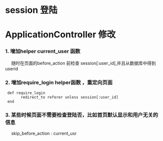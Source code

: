 session 登陆
=====================
# ApplicationController 修改
### 1. 增加helper current_user 函数
      随时在页面的before_action 前检查 session[:user_id],并且从数据库中得到userid
      
### 2. 增加require_login helper函数 ，重定向页面

     def require_login
           redirect_to referer unless session[:user_id]
     end

### 3.  某些时候页面不需要检查登陆否，比如首页默认显示和用户无关的信息
      skip_before_action :  current_usr
    
